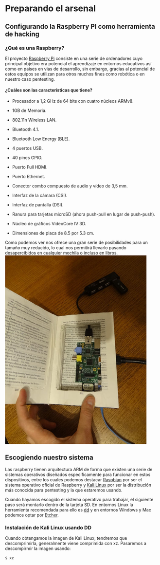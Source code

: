 # Preparando el arsenal

## Configurando la Raspberry  PI como herramienta de hacking

### ¿Qué es una Raspberry?
El proyecto [Raspberry Pi](https://www.raspberrypi.org/) consiste en una serie de ordenadores cuyo principal objetivo era potencial el aprendizaje en entornos educativos así como en paises en vias de desarrollo, sin embargo, gracias al potencial de estos equipos se utilizan para otros muchos fines como robótica o en nuestro caso pentesting.

#### ¿Cuáles son las características que tiene?

  *  Procesador a 1,2 GHz de 64 bits con cuatro núcleos ARMv8.
  *  1GB de Memoria.
  *  802.11n Wireless LAN.
  *  Bluetooth 4.1.
  *  Bluetooth Low Energy (BLE).

  *  4 puertos USB.
  *  40 pines GPIO.
  *  Puerto Full HDMI.
  *  Puerto Ethernet.
  *  Conector combo compuesto de audio y vídeo de 3,5 mm.
  *  Interfaz de la cámara (CSI).
  *  Interfaz de pantalla (DSI).
  *  Ranura para tarjetas microSD (ahora push-pull en lugar de push-push).
  *  Núcleo de gráficos VideoCore IV 3D.
  *  Dimensiones de placa de 8.5 por 5.3 cm.

Como podemos ver nos ofrece una gran serie de posibilidades para un tamaño muy reducido, lo cual nos permitirá llevarlo pasando desapercibidos en cualquier mochila o incluso en libros.
![](img/raspberryhidden.jpg)

## Escogiendo nuestro sistema
Las raspberry tienen arquitectura ARM de forma que existen una serie de sistemas operativos diseñados especificamente para funcionar en estos dispositivos, entre los cuales podemos destacar [Raspbian](https://www.raspbian.org/) por ser el sistema operativo oficial de Raspberry y [Kali Linux](https://www.offensive-security.com/kali-linux-arm-images/) por ser la distribución más conocida para pentesting y la que estaremos usando.

Cuando hayamos escogido el sistema operativo para trabajar, el siguiente paso será montarlo dentro de la tarjeta SD. En entornos Linux la herramienta recomendada para ello es [dd](https://www.gnu.org/software/coreutils/manual/html_node/dd-invocation.html) y en entornos Windows y Mac podemos optar por [Etcher](https://www.balena.io/etcher/).

### Instalación de Kali Linux usando DD

Cuando obtengamos la imagen de Kali Linux, tendremos que descomprimirla, generalmente viene comprimida con xz. Pasaremos a descompirmir la imagen usando:

    $ xz
